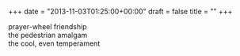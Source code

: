 +++
date = "2013-11-03T01:25:00+00:00"
draft = false
title = ""
+++
<p>prayer-wheel friendship<br />the pedestrian amalgam<br />the cool, even temperament</p>
